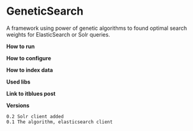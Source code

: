# GeneticSearch
A framework using power of genetic algorithms to found optimal search weights for ElasticSearch or Solr queries.

**How to run**

**How to configure**

**How to index data**

**Used libs**

**Link to itblues post**

**Versions**
    
    0.2 Solr client added
    0.1 The algorithm, elasticsearch client